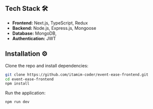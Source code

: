 ## Tech Stack 🛠️

- **Frontend:** Next.js, TypeScript, Redux  
- **Backend:** Node.js, Express.js, Mongoose  
- **Database:** MongoDB, 
- **Authentication:** JWT  

## Installation ⚙️

Clone the repo and install dependencies:

```bash
git clone https://github.com/itamim-coder/event-ease-frontend.git
cd event-ease-frontend
npm install
```

Run the application:

```bash
npm run dev
```